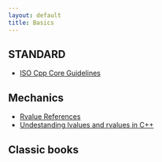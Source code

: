 ```yaml
---
layout: default
title: Basics 
---
```


## STANDARD
<p>
<ul>
<li><a href="https://isocpp.github.io/CppCoreGuidelines/CppCoreGuidelines#S-introduction">ISO Cpp Core Guidelines</a></li>
</ul>
</p>

## Mechanics
<p>
<ul>
<li><a href="http://thbecker.net/articles/rvalue_references/section_01.html">Rvalue References</a></li>
<li><a href="https://eli.thegreenplace.net/2011/12/15/understanding-lvalues-and-rvalues-in-c-and-c/">Undestanding lvalues and rvalues in C++</a></li>
</ul>
</p>

## Classic books


